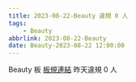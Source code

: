 ```yaml
---
title: 2023-08-22-Beauty 違規 0 人
tags:
    - Beauty
abbrlink: 2023-08-22-Beauty
date: Beauty-2023-08-22 12:00:00
---
```

Beauty 板 [板規連結](https://www.ptt.cc/bbs/Beauty/M.1630069980.A.84B.html)
昨天違規 0 人
